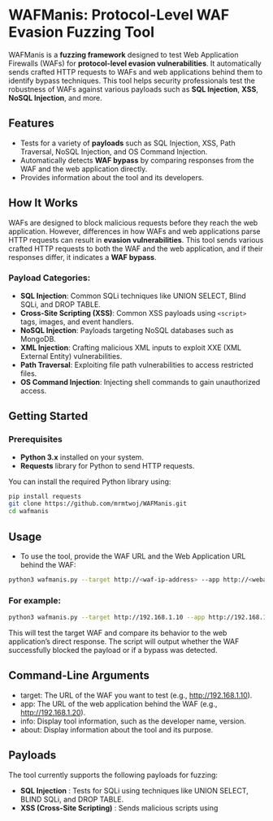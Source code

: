 # WAFManis: Protocol-Level WAF Evasion Fuzzing Tool

WAFManis is a **fuzzing framework** designed to test Web Application Firewalls (WAFs) for **protocol-level evasion vulnerabilities**. It automatically sends crafted HTTP requests to WAFs and web applications behind them to identify bypass techniques. This tool helps security professionals test the robustness of WAFs against various payloads such as **SQL Injection**, **XSS**, **NoSQL Injection**, and more.

## Features
- Tests for a variety of **payloads** such as SQL Injection, XSS, Path Traversal, NoSQL Injection, and OS Command Injection.
- Automatically detects **WAF bypass** by comparing responses from the WAF and the web application directly.
- Provides information about the tool and its developers.

## How It Works
WAFs are designed to block malicious requests before they reach the web application. However, differences in how WAFs and web applications parse HTTP requests can result in **evasion vulnerabilities**. This tool sends various crafted HTTP requests to both the WAF and the web application, and if their responses differ, it indicates a **WAF bypass**.

### Payload Categories:
- **SQL Injection**: Common SQLi techniques like UNION SELECT, Blind SQLi, and DROP TABLE.
- **Cross-Site Scripting (XSS)**: Common XSS payloads using `<script>` tags, images, and event handlers.
- **NoSQL Injection**: Payloads targeting NoSQL databases such as MongoDB.
- **XML Injection**: Crafting malicious XML inputs to exploit XXE (XML External Entity) vulnerabilities.
- **Path Traversal**: Exploiting file path vulnerabilities to access restricted files.
- **OS Command Injection**: Injecting shell commands to gain unauthorized access.

## Getting Started

### Prerequisites
- **Python 3.x** installed on your system.
- **Requests** library for Python to send HTTP requests.

You can install the required Python library using:
```bash
pip install requests
git clone https://github.com/mrmtwoj/WAFManis.git
cd wafmanis
```
## Usage
- To use the tool, provide the WAF URL and the Web Application URL behind the WAF:
```bash
python3 wafmanis.py --target http://<waf-ip-address> --app http://<webapp-ip-address>
```
### For example:
```bash
python3 wafmanis.py --target http://192.168.1.10 --app http://192.168.1.20
```
This will test the target WAF and compare its behavior to the web application’s direct response. The script will output whether the WAF successfully blocked the payload or if a bypass was detected.

## Command-Line Arguments
- target: The URL of the WAF you want to test (e.g., http://192.168.1.10).
- app: The URL of the web application behind the WAF (e.g., http://192.168.1.20).
- info: Display tool information, such as the developer name, version.
- about: Display information about the tool and its purpose.

## Payloads
The tool currently supports the following payloads for fuzzing:

- **SQL Injection** : Tests for SQLi using techniques like UNION SELECT, BLIND SQLi, and DROP TABLE.
- **XSS (Cross-Site Scripting)** : Sends malicious scripts using <script>, <img>, and <svg> tags.
- **NoSQL Injection** : Payloads crafted for NoSQL databases.
- **OS Command Injection** : Payloads like ping, whoami, and other command injections.
- **Path Traversal** : Attempts to access files like /etc/passwd.
- **XML Injection** : Payloads for XXE and other XML-based attacks.
